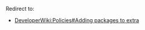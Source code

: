 Redirect to:

*   [DeveloperWiki:Policies#Adding packages to extra](/index.php/DeveloperWiki:Policies#Adding_packages_to_extra "DeveloperWiki:Policies")